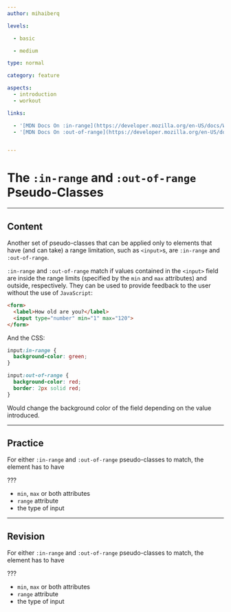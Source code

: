 ```yaml
---
author: mihaiberq

levels:

  - basic

  - medium

type: normal

category: feature

aspects:
  - introduction
  - workout

links:

  - '[MDN Docs On :in-range](https://developer.mozilla.org/en-US/docs/Web/CSS/:in-range){documentation}'
  - '[MDN Docs On :out-of-range](https://developer.mozilla.org/en-US/docs/Web/CSS/:out-of-range){documentation}'


---
```


# The `:in-range` and `:out-of-range` Pseudo-Classes

---
## Content

Another set of pseudo-classes that can be applied only to elements that have (and can take) a range limitation, such as `<input>`s, are `:in-range` and `:out-of-range`.

`:in-range` and `:out-of-range` match if values contained in the `<input>` field are inside the range limits (specified by the `min` and `max` attributes) and outside, respectively. They can be used to provide feedback to the user without the use of `JavaScript`:
```html
<form>
  <label>How old are you?</label>
  <input type="number" min="1" max="120">
</form>
```
And the CSS:
```css
input:in-range {
  background-color: green;
}

input:out-of-range {
  background-color: red;
  border: 2px solid red;
}
```

Would change the background color of the field depending on the value introduced.

---
## Practice

For either `:in-range` and `:out-of-range` pseudo-classes to match, the element has to have

???

* `min`, `max` or both attributes
* `range` attribute
* the type of input

---
## Revision

For either `:in-range` and `:out-of-range` pseudo-classes to match, the element has to have

???

* `min`, `max` or both attributes
* `range` attribute
* the type of input
